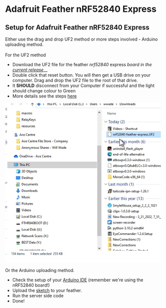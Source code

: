 # Adafruit Feather nRF52840 Express

## Setup for Adafruit Feather nRF52840 Express

Either use the drag and drop UF2 method or more steps involved - Arduino uploading method.\
\
For the UF2 method

* Download the UF2 file for the feather _nrf52840_ express _board in the_ [_current release_](http://github.com/acecentre/relaykeys/releases/latest)\_\_
* Double click that reset button. You will then get a USB drive on your computer. Drag and drop the UF2 file to the root of that drive.
* It **SHOULD** disconnect from your Computer if successful and the light should change colour to Green
* More details see the steps [here](https://learn.adafruit.com/adafruit-metro-m0-express/uf2-bootloader-details#entering-bootloader-mode-2929745)

![](../../.gitbook/assets/uf2drag-drop.gif)

Or the Arduino uploading method.

* Check the setup of your [Arduino IDE](https://learn.adafruit.com/bluefruit-nrf52-feather-learning-guide/arduino-bsp-setup) (remember we're using the nRF52840 board!)
* Upload the [sketch](../../../arduino/arduino\_nRF52840/arduino\_nRF52840.ino) to your feather.
* Run the server side code
* Done!
